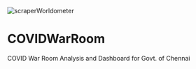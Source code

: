 ![scraperWorldometer](https://github.com/canovasjm/covid-19-san-juan/workflows/scraper-san-juan-gobierno/badge.svg)

# COVIDWarRoom
COVID War Room Analysis and Dashboard for Govt. of Chennai
